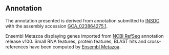 **Annotation**
----------

The annotation presented is derived from annotation submitted to
[INSDC](http://www.insdc.org) with the assembly accession [GCA\_023864275.1](http://www.ebi.ac.uk/ena/data/view/GCA_023864275.1).

Ensembl Metazoa displaying genes imported from [NCBI RefSeq](https://www.ncbi.nlm.nih.gov/genome/annotation_euk/Schistocerca_cancellata/100) annotation release v100.
Small RNA features, protein features, BLAST hits and cross-references have been
computed by [Ensembl Metazoa](https://metazoa.ensembl.org/info/genome/annotation/index.html).
